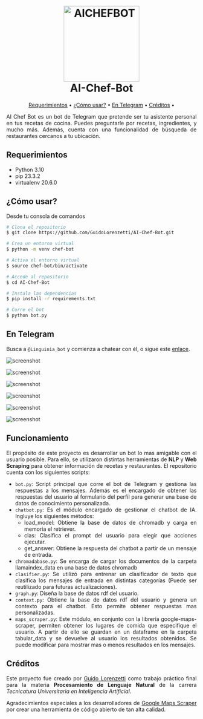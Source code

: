 <h1 align="center">
  <br>
  <img src="https://raw.githubusercontent.com/GuidoLorenzetti/AI-Chef-Bot/main/app/styles/logo1-removebg-preview.png" alt="AICHEFBOT" width="200"></a>
  <br>
  AI-Chef-Bot
  <br>
</h1>

<p align="center">
  <a href="#requerimientos">Requerimientos</a> •
  <a href="#¿Cómo-usar?">¿Cómo usar?</a> •
  <a href="#En-Telegram">En Telegram</a> •
  <a href="#Créditos">Créditos</a> •
</p>

<div style="text-align: justify;">

AI Chef Bot es un bot de Telegram que pretende ser tu asistente personal en tus recetas de cocina. Puedes preguntarle por recetas, ingredientes, y mucho más. Además, cuenta con una funcionalidad de búsqueda de restaurantes cercanos a tu ubicación.

</div>

## Requerimientos

- Python 3.10
- pip 23.3.2
- virtualenv 20.6.0

## ¿Cómo usar?

Desde tu consola de comandos

```bash
# Clona el repositorio
$ git clone https://github.com/GuidoLorenzetti/AI-Chef-Bot.git

# Crea un entorno virtual
$ python -m venv chef-bot

# Activa el entorno virtual
$ source chef-bot/bin/activate

# Accede al repositorio
$ cd AI-Chef-Bot

# Instala las dependencias
$ pip install -r requirements.txt

# Corre el bot
$ python bot.py
```

## En Telegram

Busca a `@Linguinia_bot` y comienza a chatear con él, o sigue este [enlace](https://t.me/Linguinia_bot).

![screenshot](https://raw.githubusercontent.com/GuidoLorenzetti/AI-Chef-Bot/main/app/telegram/screenshot%20(1).png)

![screenshot](https://raw.githubusercontent.com/GuidoLorenzetti/AI-Chef-Bot/main/app/telegram/screenshot%20(2).png)

![screenshot](https://raw.githubusercontent.com/GuidoLorenzetti/AI-Chef-Bot/main/app/telegram/screenshot%20(3).png)

![screenshot](https://raw.githubusercontent.com/GuidoLorenzetti/AI-Chef-Bot/main/app/telegram/screenshot%20(4).png)

![screenshot](https://raw.githubusercontent.com/GuidoLorenzetti/AI-Chef-Bot/main/app/telegram/screenshot%20(5).png)

![screenshot](https://raw.githubusercontent.com/GuidoLorenzetti/AI-Chef-Bot/main/app/telegram/screenshot%20(6).png)


## Funcionamiento

<div style="text-align: justify;">

El propósito de este proyecto es desarrollar un bot lo mas amigable con el usuario posible. Para ello, se utilizaron distintas herramientas de **NLP** y **Web Scraping** para obtener información de recetas y restaurantes.
El repositorio cuenta con los siguientes scripts:

* `bot.py`: Script principal que corre el bot de Telegram y gestiona las respuestas a los mensajes. Además es el encargado de obtener las respuestas del usuario al formulario del perfil para generar una base de datos de conocimiento personalizada.
* `chatbot.py`: Es el módulo encargado de gestionar el chatbot de IA. Ingluye los siguientes métodos:
  - load_model: Obtiene la base de datos de chromadb y carga en memoria el retriever.
  - clas: Clasifica el prompt del usuario para elegir que acciones ejecutar.
  - get_answer: Obtiene la respuesta del chatbot a partir de un mensaje de entrada.
* `chromadabase.py`: Se encarga de cargar los documentos de la carpeta llamaindex_data en una base de datos chromadb
* `clasifier.py`: Se utilizó para entrenar un clasificador de texto que clasifica los mensajes de entrada en distintas categorías (Puede ser reutilizado para futuras actualizaciones).
* `graph.py`: Diseña la base de datos rdf del usuario.
* `context.py`: Obtiene la base de datos rdf del usuario y genera un contexto para el chatbot. Esto permite obtener respuestas mas personalizadas.
* `maps_scraper.py`: Este módulo, en conjunto con la librería google-maps-scraper, permiten obtener los lugares de comida que especifique el usuario. A partir de ello se guardan en un dataframe en la carpeta tabular_data y se devuelve al usuario los resultados obtenidos. Se puede modificar para mostrar mas o menos resultados en los mensajes.


</div>

## Créditos

<div style="text-align: justify;">

Este proyecto fue creado por [Guido Lorenzetti](https://github.com/GuidoLorenzetti) como trabajo práctico final para la materia **Procesamiento de Lenguaje Natural** de la carrera *Tecnicatura Universitaria en Inteligencia Artificial*.

Agradecimientos especiales a los desarrolladores de [Google Maps Scraper](https://github.com/omkarcloud/google-maps-scraper?tab=readme-ov-file) por crear una herramienta de código abierto de tan alta calidad.

</div>